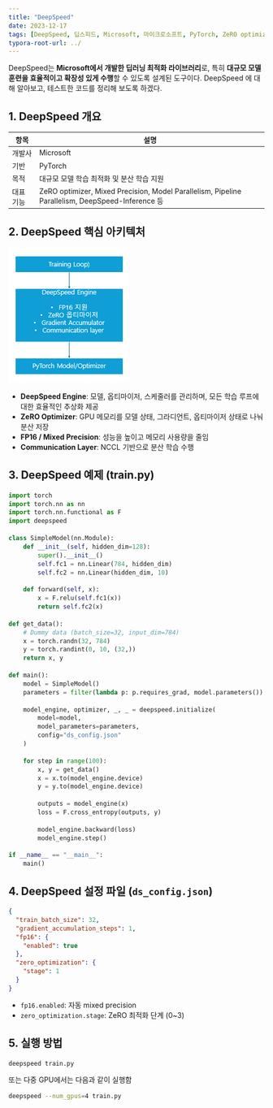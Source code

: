 ```yaml
---
title: "DeepSpeed"
date: 2023-12-17
tags: [DeepSpeed, 딥스피드, Microsoft, 마이크로소프트, PyTorch, ZeRO optimizer, Mixed Precision, Model Parallelism, Pipeline Parallelism, DeepSpeed-Inference]
typora-root-url: ../
---
```




DeepSpeed는 **Microsoft에서 개발한 딥러닝 최적화 라이브러리**로, 특히 **대규모 모델 훈련을 효율적이고 확장성 있게 수행**할 수 있도록 설계된 도구이다. DeepSpeed 에 대해 알아보고, 테스트한 코드를 정리해 보도록 하겠다.



## 1. DeepSpeed 개요

| 항목      | 설명                                                         |
| --------- | ------------------------------------------------------------ |
| 개발사    | Microsoft                                                    |
| 기반      | PyTorch                                                      |
| 목적      | 대규모 모델 학습 최적화 및 분산 학습 지원                    |
| 대표 기능 | ZeRO optimizer, Mixed Precision, Model Parallelism, Pipeline Parallelism, DeepSpeed-Inference 등 |

##  2. DeepSpeed 핵심 아키텍처

![그림 - DeepSpeed 아키텍처](/../images/2023-12/DeepSpeed-01.png)

* **DeepSpeed Engine**: 모델, 옵티마이저, 스케줄러를 관리하며, 모든 학습 루프에 대한 효율적인 추상화 제공
* **ZeRO Optimizer**: GPU 메모리를 모델 상태, 그라디언트, 옵티마이저 상태로 나눠 분산 저장
* **FP16 / Mixed Precision**: 성능을 높이고 메모리 사용량을 줄임
* **Communication Layer**: NCCL 기반으로 분산 학습 수행



##  3. DeepSpeed 예제 (train.py)

```python
import torch
import torch.nn as nn
import torch.nn.functional as F
import deepspeed

class SimpleModel(nn.Module):
    def __init__(self, hidden_dim=128):
        super().__init__()
        self.fc1 = nn.Linear(784, hidden_dim)
        self.fc2 = nn.Linear(hidden_dim, 10)

    def forward(self, x):
        x = F.relu(self.fc1(x))
        return self.fc2(x)

def get_data():
    # Dummy data (batch_size=32, input_dim=784)
    x = torch.randn(32, 784)
    y = torch.randint(0, 10, (32,))
    return x, y

def main():
    model = SimpleModel()
    parameters = filter(lambda p: p.requires_grad, model.parameters())

    model_engine, optimizer, _, _ = deepspeed.initialize(
        model=model,
        model_parameters=parameters,
        config="ds_config.json"
    )

    for step in range(100):
        x, y = get_data()
        x = x.to(model_engine.device)
        y = y.to(model_engine.device)

        outputs = model_engine(x)
        loss = F.cross_entropy(outputs, y)

        model_engine.backward(loss)
        model_engine.step()

if __name__ == "__main__":
    main()

```



## 4. DeepSpeed 설정 파일 (`ds_config.json`)

```json
{
  "train_batch_size": 32,
  "gradient_accumulation_steps": 1,
  "fp16": {
    "enabled": true
  },
  "zero_optimization": {
    "stage": 1
  }
}
```

* `fp16.enabled`: 자동 mixed precision
* `zero_optimization.stage`: ZeRO 최적화 단계 (0~3)



## 5. 실행 방법

```bash
deepspeed train.py
```

또는 다중 GPU에서는 다음과 같이 실행함

```bash
deepspeed --num_gpus=4 train.py
```

